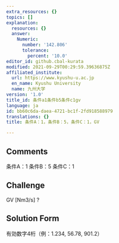 ```yaml
---
extra_resources: {}
topics: []
explanation:
  resources: {}
  answer:
    Numeric:
      number: '142.806'
      tolerance:
        percent: '10.0'
editor_id: github.cbal-kurata
modified: 2021-09-29T00:29:59.39636875Z
affiliated_institute:
  url: https://www.kyushu-u.ac.jp
  en_name: Kyushu University
  name: 九州大学
version: '1.0'
title_id: 条件a1条件b5条件c1gv
language: ja
id: bb60c6da-daea-4721-bc1f-2fd918588979
translations: {}
title: 条件A：1，条件B：5，条件C：1，GV

---
```


## Comments
条件A：1
条件B：5
条件C：1

## Challenge
GV [Nm3/s] ?

## Solution Form
有効数字4桁（例：1.234,  56.78,  901.2）




